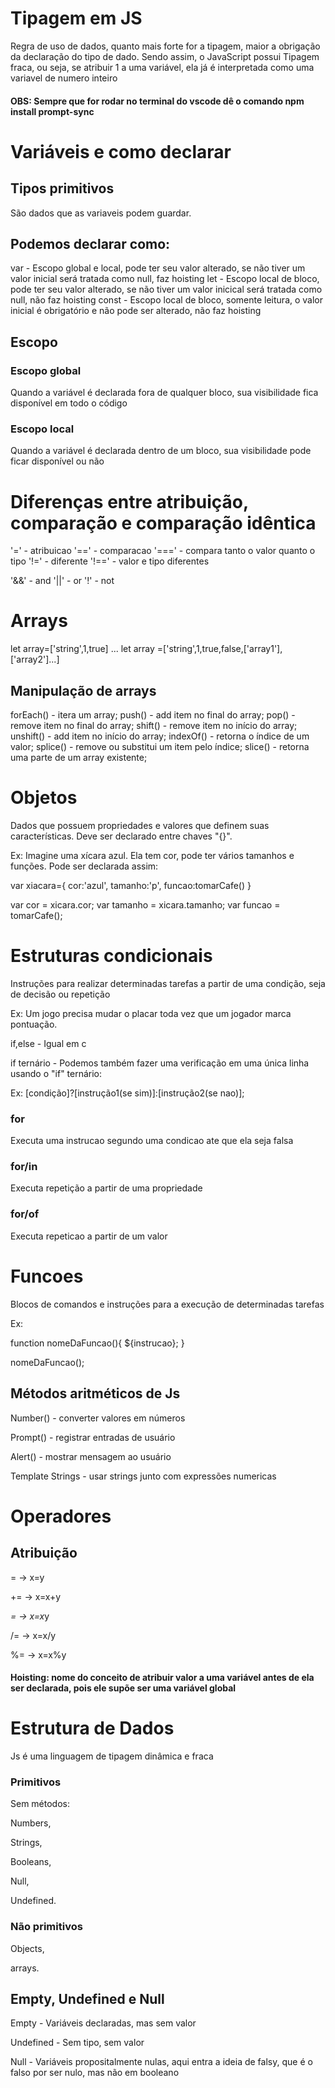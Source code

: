 # Tipagem em JS

Regra de uso de dados, quanto mais forte for a tipagem, maior a obrigação da declaração do tipo de dado.
Sendo assim, o JavaScript possui Tipagem fraca, ou seja, se atribuir 1 a uma variável, ela já é interpretada
como uma variavel de numero inteiro

#### OBS: Sempre que for rodar no terminal do vscode dê o comando npm install prompt-sync

# Variáveis e como declarar

## Tipos primitivos
São dados que as variaveis podem guardar.

## Podemos declarar como:

var - Escopo global e local, pode ter seu valor alterado, se não tiver um valor inicial será tratada como null, faz hoisting
let - Escopo local de bloco, pode ter seu valor alterado, se não tiver um valor inicical será tratada como null, não faz hoisting
const - Escopo local de bloco, somente leitura, o valor inicial é obrigatório e não pode ser alterado, não faz hoisting

## Escopo

### Escopo global
Quando a variável é declarada fora de qualquer bloco, sua visibilidade fica disponível em todo o código

### Escopo local
Quando a variável é declarada dentro de um bloco, sua visibilidade pode ficar disponível ou não

# Diferenças entre atribuição, comparação e comparação idêntica

 '=' - atribuicao
'==' - comparacao
'===' - compara tanto o valor quanto o tipo
'!=' - diferente
'!==' - valor e tipo diferentes

'&&' - and
'||' - or
'!'  - not

# Arrays

let array=['string',1,true] ... let array =['string',1,true,false,['array1'],['array2']...]

## Manipulação de arrays

forEach() - itera um array;
push() - add item no final do array;
pop() - remove item no final do array;
shift() - remove item no início do array;
unshift() - add item no início do array;
indexOf() - retorna o índice de um valor;
splice() - remove ou substitui um item pelo índice;
slice() - retorna uma parte de um array existente;

# Objetos

Dados que possuem propriedades e valores que definem suas características. Deve ser declarado entre chaves "{}".

Ex: Imagine uma xícara azul. Ela tem cor, pode ter vários tamanhos e funções. Pode ser declarada assim:

var xiacara={
    cor:'azul',
    tamanho:'p',
    funcao:tomarCafe()
}

var cor = xicara.cor;
var tamanho = xicara.tamanho;
var funcao = tomarCafe();

# Estruturas condicionais

Instruções para realizar determinadas tarefas a partir de uma condição, seja de decisão ou repetição

Ex: Um jogo precisa mudar o placar toda vez que um jogador marca
pontuação.

if,else - Igual em c

if ternário - Podemos também fazer uma verificação em uma única linha usando o "if" ternário:

Ex:  [condição]?[instrução1(se sim)]:[instrução2(se nao)];

### for
Executa uma instrucao segundo uma condicao ate que ela seja falsa

### for/in
Executa repetição a partir de uma propriedade

### for/of
Executa repeticao a partir de um valor

# Funcoes
Blocos de comandos e instruções para a execução de determinadas tarefas

Ex:

function nomeDaFuncao(){
    ${instrucao};
}

nomeDaFuncao();

## Métodos aritméticos de Js

Number() - converter valores em números

Prompt() - registrar entradas de usuário

Alert() - mostrar mensagem ao usuário

Template Strings - usar strings junto com expressões numericas

# Operadores

## Atribuição

= -> x=y

+= -> x=x+y

*= -> x=x*y

/= -> x=x/y

%= -> x=x%y

#### Hoisting: nome do conceito de atribuir valor a uma variável antes de ela ser declarada, pois ele supõe ser uma variável global

# Estrutura de Dados

Js é uma linguagem de tipagem dinâmica e fraca

### Primitivos

Sem métodos:

Numbers,

Strings,

Booleans,

Null,

Undefined.

### Não primitivos

Objects,

arrays.

## Empty, Undefined e Null
Empty - Variáveis declaradas, mas sem valor

Undefined - Sem tipo, sem valor

Null - Variáveis propositalmente nulas, aqui entra a ideia de falsy, que é o falso por ser nulo, mas não em booleano